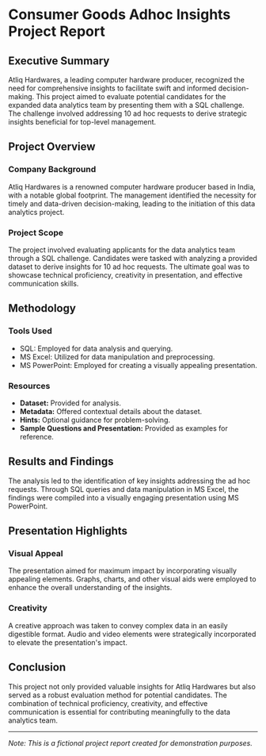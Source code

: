 # Consumer Goods Adhoc Insights Project Report

## Executive Summary

Atliq Hardwares, a leading computer hardware producer, recognized the need for comprehensive insights to facilitate swift and informed decision-making. This project aimed to evaluate potential candidates for the expanded data analytics team by presenting them with a SQL challenge. The challenge involved addressing 10 ad hoc requests to derive strategic insights beneficial for top-level management.

## Project Overview

### Company Background

Atliq Hardwares is a renowned computer hardware producer based in India, with a notable global footprint. The management identified the necessity for timely and data-driven decision-making, leading to the initiation of this data analytics project.

### Project Scope

The project involved evaluating applicants for the data analytics team through a SQL challenge. Candidates were tasked with analyzing a provided dataset to derive insights for 10 ad hoc requests. The ultimate goal was to showcase technical proficiency, creativity in presentation, and effective communication skills.

## Methodology

### Tools Used

- SQL: Employed for data analysis and querying.
- MS Excel: Utilized for data manipulation and preprocessing.
- MS PowerPoint: Employed for creating a visually appealing presentation.

### Resources

- **Dataset:** Provided for analysis.
- **Metadata:** Offered contextual details about the dataset.
- **Hints:** Optional guidance for problem-solving.
- **Sample Questions and Presentation:** Provided as examples for reference.

## Results and Findings

The analysis led to the identification of key insights addressing the ad hoc requests. Through SQL queries and data manipulation in MS Excel, the findings were compiled into a visually engaging presentation using MS PowerPoint.

## Presentation Highlights

### Visual Appeal

The presentation aimed for maximum impact by incorporating visually appealing elements. Graphs, charts, and other visual aids were employed to enhance the overall understanding of the insights.

### Creativity

A creative approach was taken to convey complex data in an easily digestible format. Audio and video elements were strategically incorporated to elevate the presentation's impact.



## Conclusion

This project not only provided valuable insights for Atliq Hardwares but also served as a robust evaluation method for potential candidates. The combination of technical proficiency, creativity, and effective communication is essential for contributing meaningfully to the data analytics team.

---

*Note: This is a fictional project report created for demonstration purposes.*

